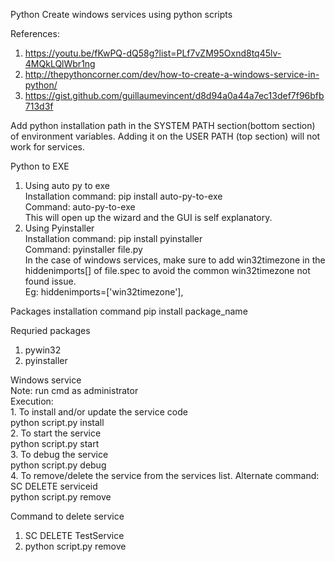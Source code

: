 Python
Create windows services using python scripts

References:
1. https://youtu.be/fKwPQ-dQ58g?list=PLf7vZM95Oxnd8tq45lv-4MQkLQlWbr1ng
2. http://thepythoncorner.com/dev/how-to-create-a-windows-service-in-python/
3. https://gist.github.com/guillaumevincent/d8d94a0a44a7ec13def7f96bfb713d3f

Add python installation path in the SYSTEM PATH section(bottom section) of environment variables. Adding it on the USER PATH (top section) will not work for services.

Python to EXE
1. Using auto py to exe<br>
    Installation command: pip install auto-py-to-exe<br>
    Command: auto-py-to-exe<br>
    This will open up the wizard and the GUI is self explanatory.<br>
2. Using Pyinstaller<br>
    Installation command: pip install pyinstaller<br>
    Command: pyinstaller file.py<br>
    In the case of windows services, make sure to add win32timezone in the hiddenimports[] of file.spec to avoid the common win32timezone not found issue.<br>
    Eg: hiddenimports=['win32timezone'],<br>

Packages installation command
  pip install package_name

Requried packages
  1. pywin32
  2. pyinstaller


Windows service<br>
  Note: run cmd as administrator<br>
  Execution: <br>
    1. To install and/or update the service code<br>
          python script.py install<br>
    2. To start the service<br>
        python script.py start<br>
    3. To debug the service<br>
        python script.py debug<br>
    4. To remove/delete the service from the services list. Alternate command: SC DELETE serviceid<br>
        python script.py remove<br>

Command to delete service
  1. SC DELETE TestService
  2. python script.py remove



